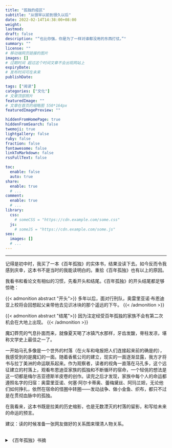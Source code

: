 ```yaml
---
title: "孤独的疫区"
subtitle: "从很早以前到很久以后"
date: 2022-02-14T14:38:00+08:00
weight: 
lastmod: 
draft: false
description: "“也比你强，你是为了一样对谁都没用的东西打仗。”"
summary: ""
license: ""
# 移动端网页链接的图片
images: []
# 过期时间 超过这个时间文章不会出现网站上
expiryDate: 
# 发布时间可在未来
publishDate: 

tags: ["阅读"]
categories: ["文化"]
# 文章顶部照片
featuredImage: ""
# 文章在首页的缩略图 550*164px
featuredImagePreview: ""

hiddenFromHomePage: true
hiddenFromSearch: false
twemoji: true
lightgallery: false
ruby: false
fraction: false
fontawesome: false
linkToMarkdown: false
rssFullText: false

toc:
  enable: false
  auto: true
share:
  enable: true
  # ...
comment:
  enable: true
  # ...
library:
  css:
    # someCSS = "https://cdn.example.com/some.css"
  js:
    # someJS = "https://cdn.example.com/some.js"
seo:
  images: []
  # ...
---
```


<!--more-->
---
记得是初中时，我买了一本《百年孤独》的实体书，结果没读下去。如今反而令我感到庆幸，这本书不是当时的我能读明白的。重拾《百年孤独》也有以上的原因。

我看书和看论文有相似的习惯，先看开头和结尾。《百年孤独》的开头结尾都足够惊艳：

{{< admonition abstract "开头">}}
多年以后，面对行刑队，奥雷里亚诺·布恩迪亚上校将会回想起父亲带他去见识冰块的那个遥远的下午。
{{< /admonition >}}

{{< admonition abstract "结尾">}}
因为注定经受百年孤独的家族不会有第二次机会在大地上出现。
{{< /admonition >}}

魔幻莽荒的气息扑面而来，就像夏天喝了冰镇汽水那样，牙齿发酸，脊柱发凉，堪称文学史上最佳之一了。

一开始马孔多像是一个世外的村落（在火车和电报把人们连接起来前的确是的），我感受到的是魔幻的一面。随着香蕉公司的建立，现实的一面逐渐显露，我方才将书与拉丁美洲的命运联系起来。作为观察者，读者的视角一直落在马孔多，这个远征建立的村落上，观看布恩迪亚家族的孤独和不断循环的宿命，一个轻佻的想法是这一切都是梅尔吉亚德斯羊皮卷的创作。读完之后才发现，家族中每个人的命运都遵照名字的归宿：奥雷里亚诺、何塞·阿尔卡蒂奥、蕾梅黛丝、阿玛兰妲，无论他们如何挣扎，依然在宿命的怪圈中转圈——发动战争、做小金鱼、织布，都只不过是在贯彻血脉中的孤独。

在我看来，这本书既是拉美的历史缩影，也是无数湮灭的村落的留影，和写给未来的命运的预言。

建议：读的时候准备一张网友做好的关系图来理清人物关系。

</br>
<details>
<summary>《百年孤独》书摘</summary>

往日的推心置腹已经一去不返，同谋和交流变成敌意与缄默。他渴望孤独，对整个世界的怨恨咬噬着他的心。

---

“告诉我，老兄：你打仗是为了什么？”

“还能为了什么，老兄，”赫里内勒多·马尔克斯上校回答，“为了伟大的自由党呗。”

“你知道为了什么，算是有福，”他答道，“我呢，现在刚发现我打仗是为了自尊。”

“这可不好。”赫里内勒多·马尔克斯上校说。他的警觉令奥雷里亚诺·布恩迪亚上校感到好笑。

“当然，”他说，“不过不管怎么说，这总比不知道为了什么打仗强。”他看着他的眼睛，笑着加上一句：“也比你强，你是为了一样对谁都没用的东西打仗。”

---

他越是在战争的粪坑里摔打她的形象，战争本身就越像阿玛兰妲。

---

奥雷里亚诺·布恩迪亚上校感觉她骨头的磷光从皮肤透出，感觉她在重重鬼火间行走，而凝滞的空气中还能隐隐闻到火药的味道。

---

他的命令总是在发布之前，甚至早在他动念之前，就已被执行，而且总会执行得超出他事先所敢想望的范围。他大权独揽却在孤独中陷入迷途，开始失去方向。被占领市镇中人们的欢呼令他厌烦，因为他们也曾向他的敌人发出同样的欢呼。每到一处，他总能见到那些少年用和他一模一样的眼睛望着他，用和他一模一样的声音同他说话，向他致意时的警惕神色和他回应时的神色一般无二，并且都自称是他的儿子。他感觉自己被分裂，被重复，从未这般孤独。他确信手下的军官对自己撒谎。他对马尔伯勒公爵也产生了敌视。“最好的朋友，”那时他常这样说，“是刚死去的朋友。”他厌倦了战事无常，身陷这场永无休止的战争的恶性循环中总在原地打转，只不过一次比一次越发老迈，越发衰朽，越发不知道为何而战、如何而战、要战到何时。

---

他们首先请求放弃审核地产以重新换取自由派地主的支持，其次请求放弃对抗教会势力来获取信众的拥护，最后请求放弃争取私生子与婚生子的同等权利以维护家庭完整。

“你们的意思是，”奥雷里亚诺·布恩迪亚上校听罢微笑道，“我们只是为了权力而战。”

“这只是暂时的调整。”一位代表回答，“当下，最重要的是扩大战争的群众基础，然后再视情况而定。”

---

那个漫无尽头的夜里，赫里内勒多·马尔克斯上校追忆着在阿玛兰妲缝纫间里度过的那些一去不返的午后时光，奥雷里亚诺·布恩迪亚上校则苦苦挣扎了数小时，试图抓裂自己孤独的硬壳。自从那个遥远的午后父亲带他去见识冰块，他唯一的快乐时光就是在金银器作坊里打造小金鱼的时刻。他被迫发动三十二场战争，打破与死亡之间的所有协定，并像猪一样在荣誉的猪圈里打滚，最后耽搁了将近四十年才发现纯真的可贵。

---

约略懂得幸福晚年的秘诀不过是与孤独签下不失尊严的协定罢了

---

她辛苦多年忍受折磨好不容易赢得的孤独特权，绝不肯用来换取一个被虚假迷人的怜悯打扰的晚年。

---

他带着这个谜团，深入她的心灵反复探究，想要找寻利益却找到了爱情，他本想让她爱自己结果自己却爱上了她。而佩特拉·科特斯见他越发亲热也就越发爱他，于是在暮年将至时又重拾青春时代的迷信，相信贫穷是爱情的奴仆。想起往昔，两人都把荒唐的欢宴、离奇的财富和毫无节制的私情当作妨碍，一同感慨浪掷了多少时光才找到共享孤独的天堂。两人在无儿无女的多年相伴之后疯狂相爱，奇迹般从桌上到床上都如胶似漆无比幸福，直到年老体衰时仍像小兔一样嬉戏，像狗一般打闹。

---

与奥雷里亚诺·何塞试图将这形象扼杀在战争的血腥泥潭里不同，他努力在淫乱的沼泽中维持它的鲜活，同时用杳无尽头的教皇之路来骗取母亲的欢心。无论他还是费尔南达都未曾想到，两人之间的通信是一场幻梦的交换。何塞·阿尔卡蒂奥刚到罗马便抛弃了神学学业，但仍不断编造研习神学和教会法的神话，以免失去母亲在狂热的字里行间不断提及的惊天遗产，那笔财富必能将他从特拉斯特维雷区与两个朋友合住的小屋，从穷困潦倒的生活中拯救出来 。

---

羊皮卷上所载一切自永远至永远不会再重复，因为注定经受百年孤独的家族不会有第二次机会在大地上出现。

</details>




